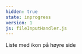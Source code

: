 ```yaml
---
hidden: true
state: inprogress
version: 1
js: fileInputHandler.js
---
```

Liste med ikon på høyre side
